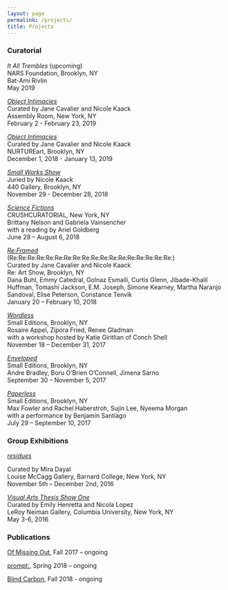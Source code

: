 ```yaml
---
layout: page
permalink: /projects/
title: Projects
---
```

<div class="post"><article class="projects">
<h3>Curatorial</h3>
<p><i>It All Trembles</i> (upcoming)<br>
NARS Foundation, Brooklyn, NY<br>
Bat-Ami Rivlin<br>
May 2019</p>
<p><a href="https://kaacknicole.github.io/PDFs/2019_ChangYuchen_TwoFingersMakeALine_Exhibition Info.pdf" target="_blank"><i>Object Intimacies</i></a><br>
Curated by Jane Cavalier and Nicole Kaack<br>
Assembly Room, New York, NY<br>
February 2 - February 23, 2019</p>
<p><a href="https://kaacknicole.github.io/PDFs/ObjectIntimacies_ExhibitionInfo.pdf" target="_blank"><i>Object Intimacies</i></a><br>
Curated by Jane Cavalier and Nicole Kaack<br>
NURTUREart, Brooklyn, NY<br>
December 1, 2018 - January 13, 2019</p>
<p><a href="https://440gallery.com/new-events/2018/10/14/opening-reception-small-works-show" rel="noopener"><i>Small Works Show</i></a><br>
Juried by Nicole Kaack<br>
440 Gallery, Brooklyn, NY<br>
November 29 - December 28, 2018</p>
<p><a href="http://www.crush-curatorial.com/science-fictions" target="_blank" rel="noopener"><i>Science Fictions</i></a><br>
CRUSHCURATORIAL, New York, NY<br>
Brittany Nelson and Gabriela Vainsencher<br>
with a reading by Ariel Goldberg<br>
June 28 – August 6, 2018</p>
<div></div>
<p><a href="https://kaacknicole.github.io/PDFs/2018_ReFramed_ExhibitionInfo.pdf" target="_blank"><i>Re:Framed</i></a><br>
(Re:Re:Re:Re:Re:Re:Re:Re:Re:Re:Re:Re:Re:Re:Re:Re:Re:Re:)<br>
Curated by Jane Cavalier and Nicole Kaack<br>
Re: Art Show, Brooklyn, NY<br>
Dana Buhl, Emmy Catedral, Golnaz Esmaili, Curtis Glenn, Jibade-Khalil Huffman, Tomashi Jackson, E.M. Joseph, Simone Kearney, Martha Naranjo Sandoval, Elise Peterson, Constance Tenvik<br>
January 20 – February 10, 2018</p>
<p><a href="https://kaacknicole.github.io/PDFs/2017_Wordless_ExhibitionInfo.pdf" target="_blank"><i>Wordless</i></a><br>
Small Editions, Brooklyn, NY<br>
Rosaire Appel, Zipora Fried, Renee Gladman<br>
with a workshop hosted by Katie Giritlian of Conch Shell<br>
November 18 – December 31, 2017</p>
<p><a href="https://kaacknicole.github.io/PDFs/2017_Enveloped_ExhibitionInfo.pdf" target="_blank" rel="noopener"><i>Enveloped</i></a><br>
Small Editions, Brooklyn, NY<br>
Andre Bradley, Boru O’Brien O’Connell, Jimena Sarno<br>
September 30 – November 5, 2017</p>
<p><a href="https://kaacknicole.github.io/PDFs/2017_Paperless_ExhibitionInfo.pdf" target="_blank" rel="noopener"><i>Paperless</i></a><br>
Small Editions, Brooklyn, NY<br>
Max Fowler and Rachel Haberstroh, Sujin Lee, Nyeema Morgan<br>
with a performance by Benjamin Santiago<br>
July 29 – September 10, 2017</p>
<h3>Group Exhibitions</h3>
<a href="https://arthistory.barnard.edu/events/residues" target="_blank" rel="noopener"><i>residues</i></a><br>
<p>Curated by Mira Dayal<br>
Louise McCagg Gallery, Barnard College, New York, NY<br>
November 5th – December 2nd, 2016<br>
<p><a href="https://www.facebook.com/events/1160098504003436/?acontext=%7B%22ref%22%3A%223%22%2C%22ref_newsfeed_story_type%22%3A%22regular%22%2C%22action_history%22%3A%22null%22%7D" target="_blank" rel="noopener"><i>Visual Arts Thesis Show One</i></a><br>
Curated by Emily Henretta and Nicola Lopez<br>
LeRoy Neiman Gallery, Columbia University, New York, NY<br>
May 3-6, 2016</p>
<h3>Publications</h3>
<p><a href="https://ofmissingout.wordpress.com/" target="_blank" rel="noopener">Of Missing Out</a>, Fall 2017 – ongoing</p>
<p><a href="http://cargocollective.com/promptcolon" target="_blank">prompt:</a>, Spring 2018 – ongoing</p>
<p><a href="http://notnothing.ooo/" target="_blank">Blind Carbon</a>, Fall 2018 - ongoing</p>
